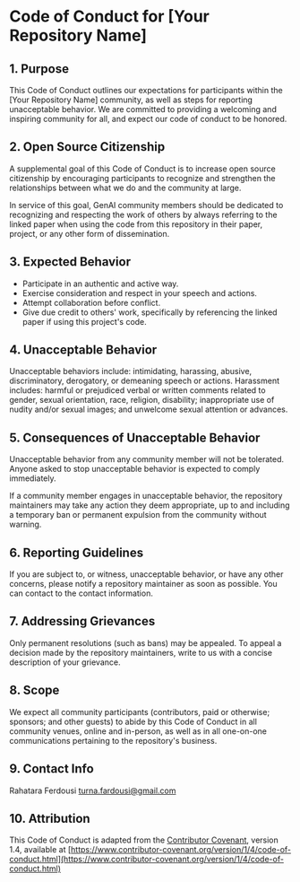 # Code of Conduct for [Your Repository Name]

## 1. Purpose

This Code of Conduct outlines our expectations for participants within the [Your Repository Name] community, as well as steps for reporting unacceptable behavior. We are committed to providing a welcoming and inspiring community for all, and expect our code of conduct to be honored.

## 2. Open Source Citizenship

A supplemental goal of this Code of Conduct is to increase open source citizenship by encouraging participants to recognize and strengthen the relationships between what we do and the community at large.

In service of this goal, GenAI community members should be dedicated to recognizing and respecting the work of others by always referring to the linked paper when using the code from this repository in their paper, project, or any other form of dissemination.

## 3. Expected Behavior

* Participate in an authentic and active way.
* Exercise consideration and respect in your speech and actions.
* Attempt collaboration before conflict.
* Give due credit to others' work, specifically by referencing the linked paper if using this project's code.

## 4. Unacceptable Behavior

Unacceptable behaviors include: intimidating, harassing, abusive, discriminatory, derogatory, or demeaning speech or actions. Harassment includes: harmful or prejudiced verbal or written comments related to gender, sexual orientation, race, religion, disability; inappropriate use of nudity and/or sexual images; and unwelcome sexual attention or advances.

## 5. Consequences of Unacceptable Behavior

Unacceptable behavior from any community member will not be tolerated. Anyone asked to stop unacceptable behavior is expected to comply immediately.

If a community member engages in unacceptable behavior, the repository maintainers may take any action they deem appropriate, up to and including a temporary ban or permanent expulsion from the community without warning.

## 6. Reporting Guidelines

If you are subject to, or witness, unacceptable behavior, or have any other concerns, please notify a repository maintainer as soon as possible. You can contact to the contact information.

## 7. Addressing Grievances

Only permanent resolutions (such as bans) may be appealed. To appeal a decision made by the repository maintainers, write to us with a concise description of your grievance.

## 8. Scope

We expect all community participants (contributors, paid or otherwise; sponsors; and other guests) to abide by this Code of Conduct in all community venues, online and in-person, as well as in all one-on-one communications pertaining to the repository's business.

## 9. Contact Info

Rahatara Ferdousi
turna.fardousi@gmail.com

## 10. Attribution

This Code of Conduct is adapted from the [Contributor Covenant](https://www.contributor-covenant.org/), version 1.4, available at [https://www.contributor-covenant.org/version/1/4/code-of-conduct.html](https://www.contributor-covenant.org/version/1/4/code-of-conduct.html)

